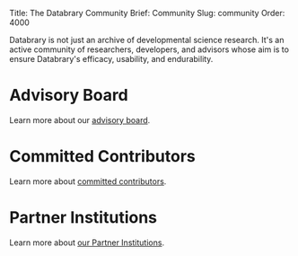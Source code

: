 Title: The Databrary Community
Brief: Community
Slug: community
Order: 4000

Databrary is not just an archive of developmental science research. It's an active community of researchers, developers, and advisors whose aim is to ensure Databrary's efficacy, usability, and endurability.

# Advisory Board

Learn more about our [advisory board](/community/board.html).

# Committed Contributors

Learn more about [committed contributors](/community/contributors.html).

# Partner Institutions

Learn more about [our Partner Institutions](/community/partners.html).